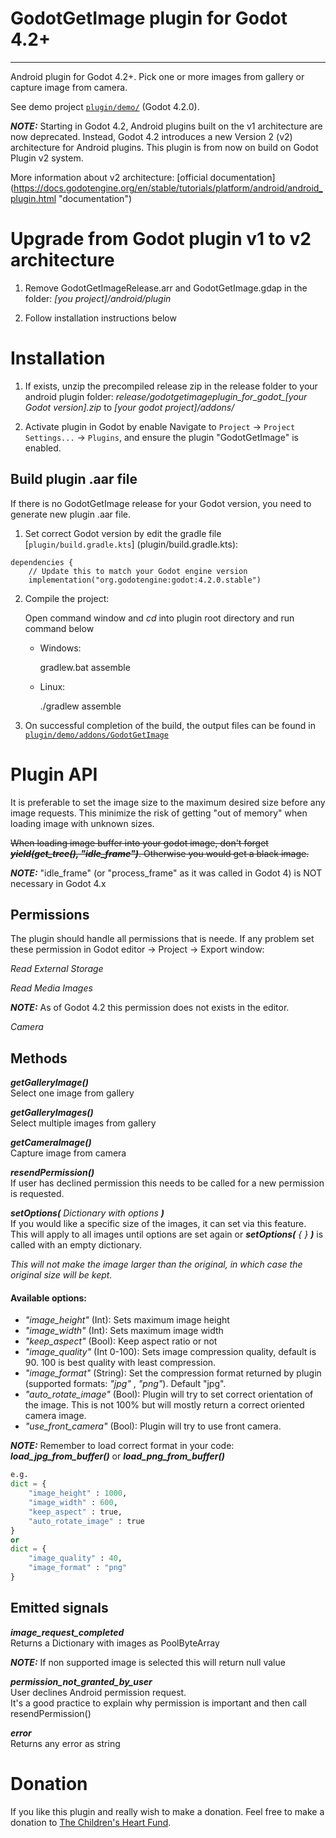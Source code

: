GodotGetImage plugin for Godot 4.2+ 
====================================
____________________________________


Android plugin for Godot 4.2+.
Pick one or more images from gallery or capture image from camera.

See demo project [`plugin/demo/`](plugin/demo/) (Godot 4.2.0).

**_NOTE:_** Starting in Godot 4.2, Android plugins built on the v1 architecture are now deprecated. Instead, Godot 4.2 introduces a new Version 2 (v2) architecture for Android plugins. This plugin is from now on build on Godot Plugin v2 system.

More information about v2 architecture: [official documentation] (https://docs.godotengine.org/en/stable/tutorials/platform/android/android_plugin.html "documentation")

Upgrade from Godot plugin v1 to v2 architecture
===============================================

1. Remove GodotGetImageRelease.arr and GodotGetImage.gdap in the folder: *[you project]/android/plugin*

2. Follow installation instructions below

Installation
============

1. If exists, unzip the precompiled release zip in the release folder to your android plugin folder:
*release/godotgetimageplugin_for_godot_[your Godot version].zip* to *[your godot project]/addons/*

2. Activate plugin in Godot by enable Navigate to `Project` -> `Project Settings...` -> `Plugins`, and ensure the plugin "GodotGetImage" is enabled.

Build plugin .aar file
----------------------

If there is no GodotGetImage release for your Godot version, you need to generate new plugin .aar file.  

1. Set correct Godot version by edit the gradle file [`plugin/build.gradle.kts`] (plugin/build.gradle.kts):
```
dependencies {
    // Update this to match your Godot engine version
    implementation("org.godotengine:godot:4.2.0.stable")
```

2. Compile the project:

	Open command window and *cd* into plugin root directory and run command below
	
	* Windows:
	
		gradlew.bat assemble
		
	* Linux:
	
		./gradlew assemble
	
3. On successful completion of the build, the output files can be found in
  [`plugin/demo/addons/GodotGetImage`](plugin/demo/addons/GodotGetImage)

# Plugin API

It is preferable to set the image size to the maximum desired size before any image requests. This minimize the risk of getting "out of memory" when loading image with unknown sizes.

~~When loading image buffer into your godot image, don't forget ***yield(get_tree(), "idle_frame")***. Otherwise you would get a black image.~~

**_NOTE:_** "idle_frame" (or "process_frame" as it was called in Godot 4) is NOT necessary in Godot 4.x

Permissions
-----------

The plugin should handle all permissions that is neede. If any problem set these permission in Godot editor -> Project -> Export window:

*Read External Storage*

*Read Media Images*

**_NOTE:_** As of Godot 4.2 this permission does not exists in the editor.

*Camera*
	
Methods
-------

***getGalleryImage()***  
Select one image from gallery

***getGalleryImages()***  
Select multiple images from gallery

***getCameraImage()***  
Capture image from camera

***resendPermission()***  
If user has declined permission this needs to be called for a new permission is requested.

***setOptions(*** *Dictionary with options* ***)***  
If you would like a specific size of the images, it can set via this feature.  
This will apply to all images until options are set again or ***setOptions(*** *{ }* ***)*** is called with an empty dictionary.

*This will not make the image larger than the original, in which case the original size will be kept.*

#### Available options:
* *"image_height"* (Int): Sets maximum image height
* *"image_width"* (Int): Sets maximum image width
* *"keep_aspect"* (Bool): Keep aspect ratio or not
* *"image_quality"* (Int 0-100): Sets image compression quality, default is 90. 100 is best quality with least compression.
* *"image_format"* (String): Set the compression format returned by plugin (supported formats: *"jpg"* , *"png"*). Default "jpg".
* *"auto_rotate_image"* (Bool): Plugin will try to set correct orientation of the image. This is not 100% but will mostly return a correct oriented camera image.
* *"use_front_camera"* (Bool): Plugin will try to use front camera.

**_NOTE:_** Remember to load correct format in your code: ***load_jpg_from_buffer()*** or ***load_png_from_buffer()***
	
```python
e.g.
dict = {
	"image_height" : 1000,
	"image_width" : 600,
	"keep_aspect" : true,
	"auto_rotate_image" : true
}
or
dict = {
	"image_quality" : 40,
	"image_format" : "png"
}
```



Emitted signals
---------------

***image_request_completed***  
Returns a Dictionary with images as PoolByteArray

**_NOTE:_** If non supported image is selected this will return null value

***permission_not_granted_by_user***   
User declines Android permission request.  
It's a good practice to explain why permission is important and then call resendPermission()

***error***  
Returns any error as string

# Donation
If you like this plugin and really wish to make a donation. 
Feel free to make a donation to [ The Children's Heart Fund](https://mitt.hjartebarnsfonden.se/14901 "Hjärtebarnsfonden").
